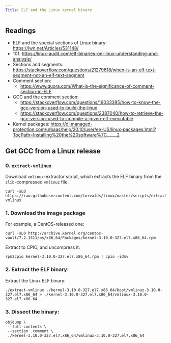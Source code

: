 ```yaml
---
Title: ELF and the Linux kernel binary
---
```


## Readings

* ELF and the special sections of Linux binary: https://lwn.net/Articles/531148/
* 101: https://linux-audit.com/elf-binaries-on-linux-understanding-and-analysis/
* Sections and segments: https://stackoverflow.com/questions/21279618/when-is-an-elf-text-segment-not-an-elf-text-segment
* Comment section:
  * https://www.quora.com/What-is-the-significance-of-comment-section-in-ELF
* GCC and the comment section:
  * https://stackoverflow.com/questions/16033385/how-to-know-the-gcc-version-used-to-build-the-linux
  * https://stackoverflow.com/questions/2387040/how-to-retrieve-the-gcc-version-used-to-compile-a-given-elf-executable
* Kernel packages: https://dl.managed-protection.com/u/baas/help/20.10/user/en-US/linux-packages.html?TocPath=Installing%20the%20software%7C_____2

## Get GCC from a Linux release

### 0. `extract-vmlinux`

Download `vmlinux`-extractor script, which extracts the ELF binary from the `zlib`-compressed `vmlinuz` file.

```shell
curl -sLO https://raw.githubusercontent.com/torvalds/linux/master/scripts/extract-vmlinux
```

### 1. Download the image package

For example, a CentOS-released one:

```shell
curl -sLO http://archive.kernel.org/centos-vault/7.2.1511/os/x86_64/Packages/kernel-3.10.0-327.el7.x86_64.rpm
```

Extract to CPIO, and uncompress it:

```shell
rpm2cpio kernel-3.10.0-327.el7.x86_64.rpm | cpio -idmv
```

### 2. Extract the ELF binary:

Extract the Linux ELF binary:

```shell
./extract-vmlinux ./kernel-3.10.0-327.el7.x86_64/boot/vmlinuz-3.10.0-327.el7.x86_64 > ./kernel-3.10.0-327.el7.x86_64/vmlinux-3.10.0-327.el7.x86_64
```

### 3. Dissect the binary:

```shell
objdump \
 --full-contents \
 --section .comment \
 ./kernel-3.10.0-327.el7.x86_64/vmlinux-3.10.0-327.el7.x86_64
```
